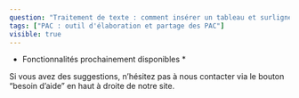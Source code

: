 ```yaml
---
question: "Traitement de texte : comment insérer un tableau et surligner en couleur ?"
tags: ["PAC : outil d'élaboration et partage des PAC"]
visible: true
---
```

* Fonctionnalités prochainement disponibles *

Si vous avez des suggestions, n’hésitez pas à nous contacter via le bouton “besoin d’aide” en haut à droite de notre site. 
